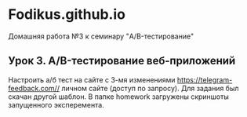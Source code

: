 # Fodikus.github.io
Домашняя работа №3 к семинару "A/B-тестирование"

## Урок 3. A/B-тестирование веб-приложений
Настроить а/б тест на сайте с 3-мя изменениями https://telegram-feedback.com// личном сайте (доступ по запросу).
Для задания был скачан другой шаблон. В папке homework загружены скриншоты запущенного эксперемента.  

